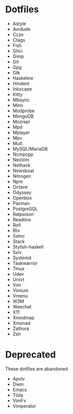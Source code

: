 # Dotfiles

* Astyle
* Avrdude
* Ccze
* Ctags
* Fish
* Ghci
* Gimp
* Git
* Gpg
* Gtk
* Haskeline
* Hindent
* Inkscape
* Kitty
* Mbsync
* Mimi
* Modprobe
* MongoDB
* Mozrepl
* Mpd
* Mplayer
* Mpv
* Mutt
* MySQL/MariaDB
* Ncmpcpp
* NeoVim
* Nethack
* Newsboat
* Nitrogen
* Npm
* Octave
* Odyssey
* Openbox
* Pacman
* PostgreSQL
* Ratpoison
* Readline
* Rofi
* Rtv
* Sshrc
* Stack
* Stylish-haskell
* Sxiv
* Systemd
* Taskwarrior
* Tmux
* Udev
* Urxvt
* Vim
* Vimium
* Vmenu
* W3M
* Weechat
* X11
* Xmodmap
* Xmonad
* Zathura
* Zsh


# Deprecated

These dotfiles are abandoned

* Apvlv
* Dwm
* Emacs
* Tilda
* VimFx
* Vimperator
